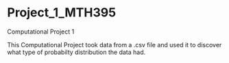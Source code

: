 Project_1_MTH395
================

Computational Project 1

This Computational Project took data from a .csv file and used it to discover what type of probabilty distribution the data had.

